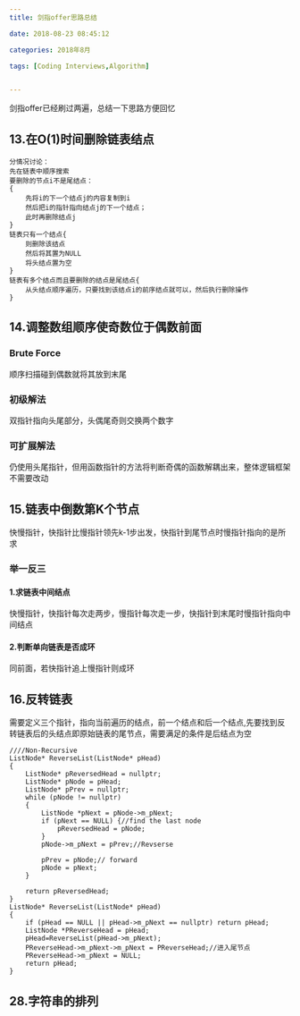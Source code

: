```yaml
---
title: 剑指offer思路总结

date: 2018-08-23 08:45:12

categories: 2018年8月

tags: [Coding Interviews,Algorithm]


---
```

 

剑指offer已经刷过两遍，总结一下思路方便回忆

<!-- more -->


## 13.在O(1)时间删除链表结点

	分情况讨论：
	先在链表中顺序搜索
	要删除的节点i不是尾结点：
	{
		先将i的下一个结点j的内容复制到i
		然后把i的指针指向结点j的下一个结点；
		此时再删除结点j
	}
	链表只有一个结点{
		则删除该结点
		然后将其置为NULL
		将头结点置为空
	}
	链表有多个结点而且要删除的结点是尾结点{
		从头结点顺序遍历，只要找到该结点i的前序结点就可以，然后执行删除操作
	}

## 14.调整数组顺序使奇数位于偶数前面

### Brute Force
顺序扫描碰到偶数就将其放到末尾

### 初级解法

双指针指向头尾部分，头偶尾奇则交换两个数字

### 可扩展解法

仍使用头尾指针，但用函数指针的方法将判断奇偶的函数解耦出来，整体逻辑框架不需要改动

## 15.链表中倒数第K个节点

快慢指针，快指针比慢指针领先k-1步出发，快指针到尾节点时慢指针指向的是所求

### 举一反三
#### 1.求链表中间结点
快慢指针，快指针每次走两步，慢指针每次走一步，快指针到末尾时慢指针指向中间结点

#### 2.判断单向链表是否成环
同前面，若快指针追上慢指针则成环

## 16.反转链表
需要定义三个指针，指向当前遍历的结点，前一个结点和后一个结点,先要找到反转链表后的头结点即原始链表的尾节点，需要满足的条件是后结点为空

	////Non-Recursive
	ListNode* ReverseList(ListNode* pHead)
	{
	    ListNode* pReversedHead = nullptr;
	    ListNode* pNode = pHead;
	    ListNode* pPrev = nullptr;
	    while (pNode != nullptr)
	    {
	        ListNode *pNext = pNode->m_pNext;
	        if (pNext == NULL) {//find the last node
	            pReversedHead = pNode;
	        }
	        pNode->m_pNext = pPrev;//Revserse

	        pPrev = pNode;// forward
	        pNode = pNext;
	    }

	    return pReversedHead;
	}
	ListNode* ReverseList(ListNode* pHead)
	{
	    if (pHead == NULL || pHead->m_pNext == nullptr) return pHead;
	    ListNode *PReverseHead = pHead;
	    pHead=ReverseList(pHead->m_pNext);
	    PReverseHead->m_pNext->m_pNext = PReverseHead;//进入尾节点
	    PReverseHead->m_pNext = NULL;
	    return pHead;
	}

## 28.字符串的排列
